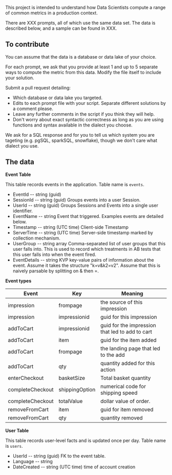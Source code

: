 This project is intended to understand how Data Scientists compute a range of common metrics in a production context.

There are XXX prompts, all of which use the same data set. The data is described below, and a sample can be found in XXX. 

To contribute
-------------

You can assume that the data is a database or data lake of your choice.

For each prompt, we ask that you provide at least 1 and up to 5 separate ways to compute the metric from this data. Modify the file itself to include your solution.

Submit a pull request detailing:
* Which database or data lake you targeted.
* Edits to each prompt file with your script. Separate different solutions by a comment please.
* Leave any further comments in the script if you think they will help.
* Don't worry about exact syntactic correctness as long as you are using functions and syntax available in the dialect you choose.

We ask for a SQL response and for you to tell us which system you are tageting (e.g. pgSQL, sparkSQL, snowflake), though we don't care what dialect you use.


The data
--------

**Event Table**

This table records events in the application. Table name is `events`.

* EventId -- string (guid)
* SessionId -- string (guid)  Groups events into a user Session.
* UserId -- string (guid)  Groups Sessions and Events into a single user identifier. 
* EventName -- string  Event that triggered. Examples events are detailed below.
* Timestamp -- string (UTC time)  Client-side Timestamp
* ServerTime -- string (UTC time)   Server-side timestamp marked by collection mechanism.
* UserGroup -- string array   Comma-separated list of user groups that this user falls into. This is used to record which treatments in AB tests that this user falls into when the event fired.
* EventDetails -- string KVP   key-value pairs of information about the event. Assume it takes the structure "k=v&k2=v2". Assume that this is naively parsable by splitting on & then =.

**Event types**

|Event|Key|Meaning|
|---|---|---|
|impression|frompage|the source of this impression|
|impression|impressionid|guid for this impression|
|addToCart|impressionid|guid for the impression that led to add to cart|
|addToCart|item|guid for the item added|
|addToCart|frompage|the landing page that led to the add|
|addToCart|qty|quantity added for this action|
|enterCheckout|basketSize|Total basket quantity|
|completeCheckout|shippingOption|numerical code for shipping speed|
|completeCheckout|totalValue|dollar value of order.|
|removeFromCart|item|guid for item removed|
|removeFromCart|qty|quantity removed|


**User Table**

This table records user-level facts and is updated once per day. Table name is `users`.

* UserId -- string (guid) FK to the event table.
* Language -- string 
* DateCreated -- string (UTC time)  time of account creation

